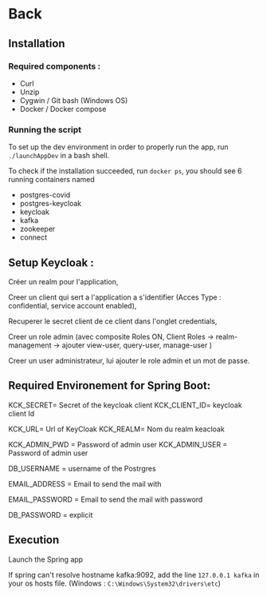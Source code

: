 # Back

## Installation

### Required components :
- Curl
- Unzip 
- Cygwin / Git bash (Windows OS)
- Docker / Docker compose

### Running the script

To set up the dev environment in order to properly run the app, run ```./launchAppDev``` in a bash shell.

To check if the installation succeeded, run ```docker ps```, you should see 6 running containers named
- postgres-covid
- postgres-keycloak
- keycloak
- kafka
- zookeeper
- connect

## Setup Keycloak : 

Créer un realm pour l'application, 

Creer un client qui sert a l'application a s'identifier (Acces Type : confidential, service account enabled), 

Recuperer le secret client de ce client dans l'onglet credentials,

Creer un role admin (avec composite Roles ON, 
Client Roles -> realm-management -> ajouter view-user, query-user, manage-user )

Creer un user administrateur, lui ajouter le role admin et un mot de passe. 

## Required Environement for Spring Boot:

KCK_SECRET= Secret of the keycloak client
KCK_CLIENT_ID= keycloak client Id

KCK_URL= Url of KeyCloak
KCK_REALM= Nom du realm keacloak

KCK_ADMIN_PWD = Password of admin user
KCK_ADMIN_USER = Password of admin user

DB_USERNAME = username of the Postrgres

EMAIL_ADDRESS = Email to send the mail with

EMAIL_PASSWORD = Email to send the mail with password

DB_PASSWORD = explicit

## Execution

Launch the Spring app

If spring can't resolve hostname kafka:9092, add the line
```127.0.0.1 kafka``` in your os hosts file.
(Windows : ```C:\Windows\System32\drivers\etc```)
